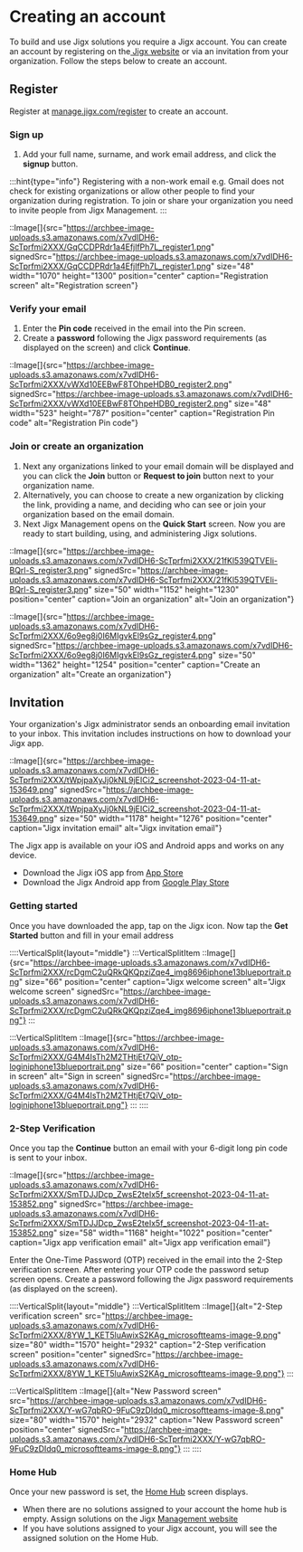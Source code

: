 # Creating an account

To build and use Jigx solutions you require a Jigx account. You can create an account by registering on the<a href="https://www.jigx.com/" target="_blank"> Jigx website</a> or via an invitation from your organization. Follow the steps below to create an account.

## Register

Register at <a href="http://manage.jigx.com/register" target="_blank">manage.jigx.com/register</a> to create an account.

### Sign up

1. Add your full name, surname, and work email address, and click the **signup** button.

:::hint{type="info"}
Registering with a non-work email e.g. Gmail does not check for existing organizations or allow other people to find your organization during registration. To join or share your organization you need to invite people from Jigx Management.
:::

::Image[]{src="https://archbee-image-uploads.s3.amazonaws.com/x7vdIDH6-ScTprfmi2XXX/GqCCDPRdr1a4EfjlfPh7L_register1.png" signedSrc="https://archbee-image-uploads.s3.amazonaws.com/x7vdIDH6-ScTprfmi2XXX/GqCCDPRdr1a4EfjlfPh7L_register1.png" size="48" width="1070" height="1300" position="center" caption="Registration screen" alt="Registration screen"}

### Verify your email

1. Enter the **Pin code** received in the email into the Pin screen.
2. Create a **password** following the Jigx password requirements (as displayed on the screen) and click **Continue**.

::Image[]{src="https://archbee-image-uploads.s3.amazonaws.com/x7vdIDH6-ScTprfmi2XXX/vWXd10EEBwF8TOhpeHDB0_register2.png" signedSrc="https://archbee-image-uploads.s3.amazonaws.com/x7vdIDH6-ScTprfmi2XXX/vWXd10EEBwF8TOhpeHDB0_register2.png" size="48" width="523" height="787" position="center" caption="Registration Pin code" alt="Registration Pin code"}

### Join  or create an organization

1. Next any organizations linked to your email domain will be displayed and you can click the **Join** button or **Request to join** button next to your organization name.
2. Alternatively, you can choose to create a new organization by clicking the link, providing a name, and deciding who can see or join your organization based on the email domain.
3. Next Jigx Management opens on the **Quick Start** screen. Now you are ready to start building, using, and administering Jigx solutions.

::Image[]{src="https://archbee-image-uploads.s3.amazonaws.com/x7vdIDH6-ScTprfmi2XXX/21fKl539QTVEIi-BQrl-S_register3.png" signedSrc="https://archbee-image-uploads.s3.amazonaws.com/x7vdIDH6-ScTprfmi2XXX/21fKl539QTVEIi-BQrl-S_register3.png" size="50" width="1152" height="1230" position="center" caption="Join an organization" alt="Join an organization"}

::Image[]{src="https://archbee-image-uploads.s3.amazonaws.com/x7vdIDH6-ScTprfmi2XXX/6o9eg8j0I6MIgvkEl9sGz_register4.png" signedSrc="https://archbee-image-uploads.s3.amazonaws.com/x7vdIDH6-ScTprfmi2XXX/6o9eg8j0I6MIgvkEl9sGz_register4.png" size="50" width="1362" height="1254" position="center" caption="Create an organization" alt="Create an organization"}

## Invitation

Your organization's Jigx administrator sends an onboarding email invitation to your inbox. This invitation includes instructions on how to download your Jigx app.

::Image[]{src="https://archbee-image-uploads.s3.amazonaws.com/x7vdIDH6-ScTprfmi2XXX/tWpjpaXyJj0kNL9jEICi2_screenshot-2023-04-11-at-153649.png" signedSrc="https://archbee-image-uploads.s3.amazonaws.com/x7vdIDH6-ScTprfmi2XXX/tWpjpaXyJj0kNL9jEICi2_screenshot-2023-04-11-at-153649.png" size="50" width="1178" height="1276" position="center" caption="Jigx invitation email" alt="Jigx invitation email"}

The Jigx app is available on your iOS and Android apps and works on any device.

- Download the Jigx iOS app from  <a href="https://apps.apple.com/sg/app/jigx/id1495596537" target="_blank">App Store</a>
- Download the Jigx Android app from  <a href="https://play.google.com/store/apps/details?id=com.jigx.android&pli=1" target="_blank">Google Play Store</a>

### Getting started

Once you have downloaded the app, tap on the Jigx icon.
Now tap the **Get Started** button and fill in your email address

::::VerticalSplit{layout="middle"}
:::VerticalSplitItem
::Image[]{src="https://archbee-image-uploads.s3.amazonaws.com/x7vdIDH6-ScTprfmi2XXX/rcDgmC2uQRkQKQpziZqe4_img8696iphone13blueportrait.png" size="66" position="center" caption="Jigx welcome screen" alt="Jigx welcome screen" signedSrc="https://archbee-image-uploads.s3.amazonaws.com/x7vdIDH6-ScTprfmi2XXX/rcDgmC2uQRkQKQpziZqe4_img8696iphone13blueportrait.png"}
:::

:::VerticalSplitItem
::Image[]{src="https://archbee-image-uploads.s3.amazonaws.com/x7vdIDH6-ScTprfmi2XXX/G4M4IsTh2M2THtjEt7QiV_otp-loginiphone13blueportrait.png" size="66" position="center" caption="Sign in screen" alt="Sign in screen" signedSrc="https://archbee-image-uploads.s3.amazonaws.com/x7vdIDH6-ScTprfmi2XXX/G4M4IsTh2M2THtjEt7QiV_otp-loginiphone13blueportrait.png"}
:::
::::

### 2-Step Verification

Once you tap the **Continue** button an email with your 6-digit long pin code is sent to your inbox.

::Image[]{src="https://archbee-image-uploads.s3.amazonaws.com/x7vdIDH6-ScTprfmi2XXX/SmTDJJDcp_ZwsE2teIx5f_screenshot-2023-04-11-at-153852.png" signedSrc="https://archbee-image-uploads.s3.amazonaws.com/x7vdIDH6-ScTprfmi2XXX/SmTDJJDcp_ZwsE2teIx5f_screenshot-2023-04-11-at-153852.png" size="58" width="1168" height="1022" position="center" caption="Jigx app verification email" alt="Jigx app verification email"}

Enter the One-Time Password (OTP) received in the email into the 2-Step verification screen. After entering your OTP code the password setup screen opens. Create a password following the Jigx password requirements (as displayed on the screen).

::::VerticalSplit{layout="middle"}
:::VerticalSplitItem
::Image[]{alt="2-Step verification screen" src="https://archbee-image-uploads.s3.amazonaws.com/x7vdIDH6-ScTprfmi2XXX/8YW_1_KET5luAwixS2KAg_microsoftteams-image-9.png" size="80" width="1570" height="2932" caption="2-Step verification screen" position="center" signedSrc="https://archbee-image-uploads.s3.amazonaws.com/x7vdIDH6-ScTprfmi2XXX/8YW_1_KET5luAwixS2KAg_microsoftteams-image-9.png"}
:::

:::VerticalSplitItem
::Image[]{alt="New Password screen" src="https://archbee-image-uploads.s3.amazonaws.com/x7vdIDH6-ScTprfmi2XXX/Y-wG7qbRO-9FuC9zDIdq0_microsoftteams-image-8.png" size="80" width="1570" height="2932" caption="New Password screen" position="center" signedSrc="https://archbee-image-uploads.s3.amazonaws.com/x7vdIDH6-ScTprfmi2XXX/Y-wG7qbRO-9FuC9zDIdq0_microsoftteams-image-8.png"}
:::
::::

### Home Hub

Once your new password is set, the [Home Hub](<./../Building Apps with Jigx/UI/Home Hub.md>) screen displays.

- When there are no solutions assigned to your account the home hub is empty. Assign solutions on the Jigx <a href="https://manage.jigx.com" target="_blank">Management website</a>
- If you have solutions assigned to your Jigx account, you will see the assigned solution on the Home Hub.

